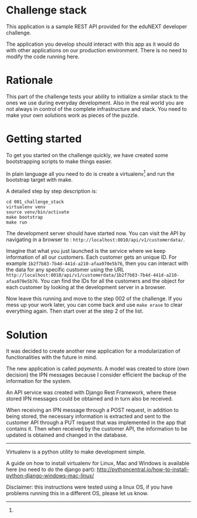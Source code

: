 Challenge stack
===============

This application is a sample REST API provided for the eduNEXT developer challenge.

The application you develop should interact with this app as it would do with other applications on our production environment. There is no need to modify the code running here.


Rationale
=========

This part of the challenge tests your ability to initialize a similar stack to the ones we use during everyday development. Also in the real world you are not always in control of the complete infrastructure and stack. You need to make your own solutions work as pieces of the puzzle.


Getting started
===============

To get you started on the challenge quickly, we have created some bootstrapping scripts to make things easier.

In plain language all you need to do is create a virtualenv[^1] and run the bootstrap target with make.

A detailed step by step description is:

```
cd 001_challenge_stack
virtualenv venv
source venv/bin/activate
make bootstrap
make run
```

The development server should have started now. You can visit the API by navigating in a browser to : `http://localhost:8010/api/v1/customerdata/`.

Imagine that what you just launched is the service where we keep information of all our customers. Each customer gets an unique ID. For example `1b2f7b83-7b4d-441d-a210-afaa970e5b76`, then you can interact with the data for any specific customer using the URL `http://localhost:8010/api/v1/customerdata/1b2f7b83-7b4d-441d-a210-afaa970e5b76`. You can find the IDs for all the customers and the object for each customer by looking at the development server in a browser.

Now leave this running and move to the step 002 of the challenge. If you mess up your work later, you can come back and use `make erase` to clear everything again. Then start over at the step 2 of the list.


Solution
===============

It was decided to create another new application for a modularization of functionalities with the future in mind.

The new application is called *payments*. A model was created to store (own decision) the IPN messages because I consider efficient the backup of the information for the system.

An API service was created with Django Rest Framework, where these stored IPN messages could be obtained and in turn also be received.

When receiving an IPN message through a POST request, in addition to being stored, the necessary information is extracted and sent to the customer API through a PUT request that was implemented in the app that contains it. Then when received by the customer API, the information to be updated is obtained and changed in the database.

---

[^1]:
Virtualenv is a python utility to make development simple.

A guide on how to install virtualenv for Linux, Mac and Windows is available here (no need to do the django part):
http://pythoncentral.io/how-to-install-python-django-windows-mac-linux/

Disclaimer: this instructions were tested using a linux OS, if you have problems running this in a different OS, please let us know.